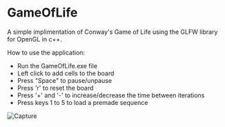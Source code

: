 # GameOfLife
A simple implimentation of Conway's Game of Life using the GLFW library for OpenGL in c++. 

How to use the application:
- Run the GameOfLife.exe file
- Left click to add cells to the board
- Press "Space" to pause/unpause
- Press 'r' to reset the board
- Press '+' and '-' to increase/decrease the time between iterations
- Press keys 1 to 5 to load a premade sequence

![Capture](https://user-images.githubusercontent.com/22309117/56176535-6dfeef80-5fc9-11e9-9cbf-351237e68aef.PNG)
